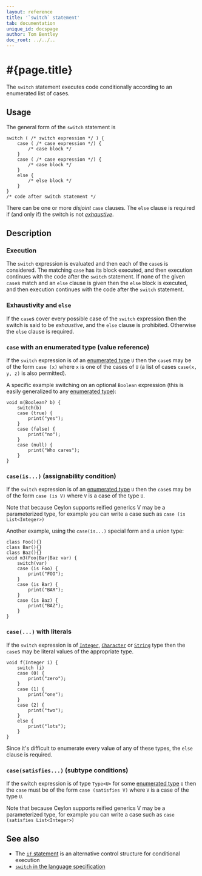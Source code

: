 ```yaml
---
layout: reference
title: '`switch` statement'
tab: documentation
unique_id: docspage
author: Tom Bentley
doc_root: ../../..
---
```


# #{page.title}

The `switch` statement executes code conditionally according to an enumerated 
list of cases.

## Usage 

The general form of the `switch` statement is

<!-- check:none -->
    switch ( /* switch expression */ ) {
        case ( /* case expression */) {
            /* case block */
        }
        case ( /* case expression */) {
            /* case block */
        }
        else {
            /* else block */
        }
    }
    /* code after switch statement */

There can be one or more *disjoint* `case` clauses. 
The `else` clause is required if (and only if) the switch is not 
[*exhaustive*](#exhaustivity_and_else).

## Description

### Execution

The `switch` expression is evaluated and then each of the `case`s is considered. 
The matching `case` has its block executed, and then execution 
continues with the code after the `switch` statement. 
If none of the given `case`s match and an `else` clause is given then the 
`else` block is executed, and then execution 
continues with the code after the `switch` statement. 

### Exhaustivity and `else`

If the `case`s cover every possible case of the `switch` expression then the 
switch is said to be *exhaustive*, and the `else` clause is prohibited. 
Otherwise the `else` clause is required.

### `case` with an enumerated type (value reference)

If the `switch` expression is of an 
[enumerated type](../../structure/type#enumerated_types) `U` 
then the 
`case`s may be of the form `case (x)` where `x` is one of the cases 
  of `U` (a list of cases `case(x, y, z)` is also permitted).
  
A specific example switching on an optional `Boolean` expression
(this is easily generalized to any [enumerated type](../../type/#enumerated_types)):

    void m(Boolean? b) {
        switch(b)
        case (true) {
            print("yes");
        }
        case (false) {
            print("no");
        }
        case (null) {
            print("Who cares");
        }
    }

### `case(is...)` (assignability condition)
  
If the `switch` expression is of an 
[enumerated type](../../structure/type#enumerated_types) `U` 
then the 
`case`s may be of the form `case (is V)` where `V` is a case 
of the type `U`.

Note that because Ceylon supports reified generics V may be a 
parameterized type, for example you can write a case such as
`case (is List<Integer>)`

Another example, using the `case(is...)` special form and a union type:

    class Foo(){}
    class Bar(){}
    class Baz(){}
    void m3(Foo|Bar|Baz var) {
        switch(var)
        case (is Foo) {
            print("FOO");
        }
        case (is Bar) {
            print("BAR");
        }
        case (is Baz) {
            print("BAZ");
        }
    }

### `case(...)` with literals

If the `switch` expression is of [`Integer`](#{site.urls.apidoc_current}/Integer.type.html), 
[`Character`](#{site.urls.apidoc_current}/Character.type.html) or 
[`String`](#{site.urls.apidoc_current}/String.type.html) type
then the `case`s may be literal values of the appropriate type.

    void f(Integer i) {
        switch (i)
        case (0) {
            print("zero"); 
        }
        case (1) {
            print("one");
        }
        case (2) {
            print("two");
        }
        else { 
            print("lots"); 
        }
    }

Since it's difficult to enumerate every value of any of these types, the `else` 
clause is required.

### `case(satisfies...)` (subtype conditions)

<!-- m-later -->

If the switch expression is of type `Type<U>` for some 
[enumerated type](../../structure/type#enumerated_types) `U` 
then the `case` must be of the form `case (satisfies V)` where 
`V` is a case of the type `U`.

Note that because Ceylon supports reified generics V may be a 
parameterized type, for example you can write a case such as
`case (satisfies List<Integer>)`


## See also

* The [`if` statement](../if) is an alternative control structure for 
  conditional execution
* [`switch` in the language specification](#{site.urls.spec_current}#switchcaseelse)

